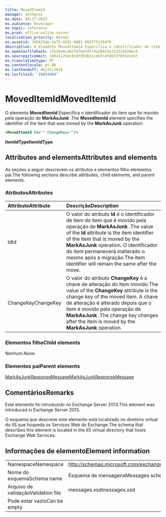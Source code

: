 ```yaml
---
title: MovedItemId
manager: sethgros
ms.date: 09/17/2015
ms.audience: Developer
ms.topic: reference
ms.prod: office-online-server
localization_priority: Normal
ms.assetid: 7d5425ab-1e75-43d1-b801-802ff5139df6
description: O elemento MovedItemId Especifica o identificador do item que foi movido pela operação de MarkAsJunk.
ms.openlocfilehash: 17e20e8ca81f97b419fc4a2b413e21322e828ec9
ms.sourcegitcommit: 34041125dc8c5f993b21cebfc4f8b72f0fd2cb6f
ms.translationtype: MT
ms.contentlocale: pt-BR
ms.lasthandoff: 06/25/2018
ms.locfileid: "19824484"
---
```

# <a name="moveditemid"></a><span data-ttu-id="ad5db-103">MovedItemId</span><span class="sxs-lookup"><span data-stu-id="ad5db-103">MovedItemId</span></span>

<span data-ttu-id="ad5db-104">O elemento **MovedItemId** Especifica o identificador do item que foi movido pela operação de **MarkAsJunk** .</span><span class="sxs-lookup"><span data-stu-id="ad5db-104">The **MovedItemId** element specifies the identifier of the item that was moved by the **MarkAsJunk** operation.</span></span> 
  
```XML
<MovedItemId Id="" ChangeKey=""/>
```

 <span data-ttu-id="ad5db-105">**ItemIdType**</span><span class="sxs-lookup"><span data-stu-id="ad5db-105">**ItemIdType**</span></span>
## <a name="attributes-and-elements"></a><span data-ttu-id="ad5db-106">Attributes and elements</span><span class="sxs-lookup"><span data-stu-id="ad5db-106">Attributes and elements</span></span>

<span data-ttu-id="ad5db-107">As seções a seguir descrevem os atributos e elementos filho elementos pai.</span><span class="sxs-lookup"><span data-stu-id="ad5db-107">The following sections describe attributes, child elements, and parent elements.</span></span>
  
### <a name="attributes"></a><span data-ttu-id="ad5db-108">Atributos</span><span class="sxs-lookup"><span data-stu-id="ad5db-108">Attributes</span></span>

|<span data-ttu-id="ad5db-109">**Attribute**</span><span class="sxs-lookup"><span data-stu-id="ad5db-109">**Attribute**</span></span>|<span data-ttu-id="ad5db-110">**Descrição**</span><span class="sxs-lookup"><span data-stu-id="ad5db-110">**Description**</span></span>|
|:-----|:-----|
|<span data-ttu-id="ad5db-111">Id</span><span class="sxs-lookup"><span data-stu-id="ad5db-111">Id</span></span>  <br/> |<span data-ttu-id="ad5db-112">O valor do atributo **Id** é o identificador de item do item que é movido pela operação de **MarkAsJunk** .</span><span class="sxs-lookup"><span data-stu-id="ad5db-112">The value of the **Id** attribute is the item identifier of the item that is moved by the **MarkAsJunk** operation.</span></span> <span data-ttu-id="ad5db-113">O identificador do item permanecerá inalterado o mesmo após a migração.</span><span class="sxs-lookup"><span data-stu-id="ad5db-113">The item identifier will remain the same after the move.</span></span>  <br/> |
|<span data-ttu-id="ad5db-114">ChangeKey</span><span class="sxs-lookup"><span data-stu-id="ad5db-114">ChangeKey</span></span>  <br/> |<span data-ttu-id="ad5db-115">O valor do atributo **ChangeKey** é a chave de alteração do item movido.</span><span class="sxs-lookup"><span data-stu-id="ad5db-115">The value of the **ChangeKey** attribute is the change key of the moved item.</span></span> <span data-ttu-id="ad5db-116">A chave de alteração é alterado depois que o item é movido pela operação de **MarkAsJunk** .</span><span class="sxs-lookup"><span data-stu-id="ad5db-116">The change key changes after the item is moved by the **MarkAsJunk** operation.</span></span>  <br/> |
   
### <a name="child-elements"></a><span data-ttu-id="ad5db-117">Elementos filho</span><span class="sxs-lookup"><span data-stu-id="ad5db-117">Child elements</span></span>

<span data-ttu-id="ad5db-118">Nenhum.</span><span class="sxs-lookup"><span data-stu-id="ad5db-118">None.</span></span>
  
### <a name="parent-elements"></a><span data-ttu-id="ad5db-119">Elementos pai</span><span class="sxs-lookup"><span data-stu-id="ad5db-119">Parent elements</span></span>

[<span data-ttu-id="ad5db-120">MarkAsJunkResponseMessage</span><span class="sxs-lookup"><span data-stu-id="ad5db-120">MarkAsJunkResponseMessage</span></span>](markasjunkresponsemessage.md)
  
## <a name="remarks"></a><span data-ttu-id="ad5db-121">Comentários</span><span class="sxs-lookup"><span data-stu-id="ad5db-121">Remarks</span></span>

<span data-ttu-id="ad5db-122">Este elemento foi introduzido no Exchange Server 2013.</span><span class="sxs-lookup"><span data-stu-id="ad5db-122">This element was introduced in Exchange Server 2013.</span></span>
  
<span data-ttu-id="ad5db-123">O esquema que descreve este elemento está localizado no diretório virtual do IIS que hospeda os Serviços Web do Exchange.</span><span class="sxs-lookup"><span data-stu-id="ad5db-123">The schema that describes this element is located in the IIS virtual directory that hosts Exchange Web Services.</span></span>
  
## <a name="element-information"></a><span data-ttu-id="ad5db-124">Informações de elemento</span><span class="sxs-lookup"><span data-stu-id="ad5db-124">Element information</span></span>

|||
|:-----|:-----|
|<span data-ttu-id="ad5db-125">Namespace</span><span class="sxs-lookup"><span data-stu-id="ad5db-125">Namespace</span></span>  <br/> |http://schemas.microsoft.com/exchange/services/2006/messages  <br/> |
|<span data-ttu-id="ad5db-126">Nome do esquema</span><span class="sxs-lookup"><span data-stu-id="ad5db-126">Schema name</span></span>  <br/> |<span data-ttu-id="ad5db-127">Esquema de mensagens</span><span class="sxs-lookup"><span data-stu-id="ad5db-127">Messages schema</span></span>  <br/> |
|<span data-ttu-id="ad5db-128">Arquivo de validação</span><span class="sxs-lookup"><span data-stu-id="ad5db-128">Validation file</span></span>  <br/> |<span data-ttu-id="ad5db-129">messages.xsd</span><span class="sxs-lookup"><span data-stu-id="ad5db-129">messages.xsd</span></span>  <br/> |
|<span data-ttu-id="ad5db-130">Pode estar vazio</span><span class="sxs-lookup"><span data-stu-id="ad5db-130">Can be empty</span></span>  <br/> ||
   

